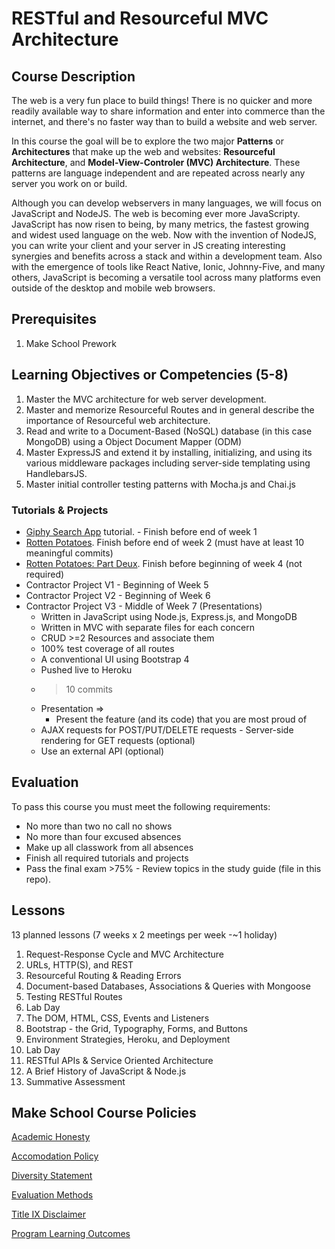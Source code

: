 # RESTful and Resourceful MVC Architecture

## Course Description

The web is a very fun place to build things! There is no quicker and more readily available way to share information and enter into commerce than the internet, and there's no faster way than to build a website and web server.

In this course the goal will be to explore the two major **Patterns** or **Architectures** that make up the web and websites: **Resourceful Architecture**, and **Model-View-Controler (MVC) Architecture**. These patterns are language independent and are repeated across nearly any server you work on or build.

Although you can develop webservers in many languages, we will focus on JavaScript and NodeJS. The web is becoming ever more JavaScripty. JavaScript has now risen to being, by many metrics, the fastest growing and widest used language on the web. Now with the invention of NodeJS, you can write your client and your server in JS creating interesting synergies and benefits across a stack and within a development team. Also with the emergence of tools like React Native, Ionic, Johnny-Five, and many others, JavaScript is becoming a versatile tool across many platforms even outside of the desktop and mobile web browsers.

## Prerequisites

1. Make School Prework

## Learning Objectives or Competencies (5-8)

1. Master the MVC architecture for web server development.
1. Master and memorize Resourceful Routes and in general describe the importance of Resourceful web architecture.
1. Read and write to a Document-Based (NoSQL) database (in this case MongoDB) using a Object Document Mapper (ODM)
1. Master ExpressJS and extend it by installing, initializing, and using its various middleware packages including server-side templating using HandlebarsJS.
1. Master initial controller testing patterns with Mocha.js and Chai.js

### Tutorials & Projects

- [Giphy Search App](https://www.makeschool.com/academy/track/giphy-search-app-with-node-js) tutorial. - Finish before end of week 1
- [Rotten Potatoes](https://www.makeschool.com/academy/track/rotten-potatoes---movie-reviews-with-express-js). Finish before end of week 2 (must have at least 10 meaningful commits)
- [Rotten Potatoes: Part Deux](https://www.makeschool.com/academy/track/rotten-potatoes---movie-reviews-with-express-js-rge). Finish before beginning of week 4 (not required)
- Contractor Project V1 - Beginning of Week 5
- Contractor Project V2 - Beginning of Week 6
- Contractor Project V3 - Middle of Week 7 (Presentations)
    - Written in JavaScript using Node.js, Express.js, and MongoDB
    - Written in MVC with separate files for each concern
    - CRUD >=2 Resources and associate them
    - 100% test coverage of all routes
    - A conventional UI using Bootstrap 4
    - Pushed live to Heroku
    - > 10 commits
    - Presentation => 
        - Present the feature (and its code) that you are most proud of
    - AJAX requests for POST/PUT/DELETE requests - Server-side rendering for GET requests (optional)    
    - Use an external API (optional)

## Evaluation

To pass this course you must meet the following requirements:

- No more than two no call no shows
- No more than four excused absences
- Make up all classwork from all absences
- Finish all required tutorials and projects
- Pass the final exam >75% - Review topics in the study guide (file in this repo).


## Lessons

13 planned lessons (7 weeks x 2 meetings per week -~1 holiday)

1. Request-Response Cycle and MVC Architecture
1. URLs, HTTP(S), and REST
1. Resourceful Routing & Reading Errors
1. Document-based Databases, Associations & Queries with Mongoose
1. Testing RESTful Routes
1. Lab Day
1. The DOM, HTML, CSS, Events and Listeners
1. Bootstrap - the Grid, Typography, Forms, and Buttons
1. Environment Strategies, Heroku, and Deployment
1. Lab Day
1. RESTful APIs & Service Oriented Architecture
1. A Brief History of JavaScript & Node.js
1. Summative Assessment

## Make School Course Policies

[Academic Honesty](https://github.com/Product-College-Courses/Common-Syllabus-Sections/blob/master/Academic-Honesty-and-Plagiarism.md)

[Accomodation Policy](https://github.com/Product-College-Courses/Common-Syllabus-Sections/blob/master/Accommodation-Policy.md)

[Diversity Statement](https://github.com/Product-College-Courses/Common-Syllabus-Sections/blob/master/Diversity-Statement.md)

[Evaluation Methods](https://github.com/Product-College-Courses/Common-Syllabus-Sections/blob/master/Evaluation-Methods.md)

[Title IX Disclaimer](https://github.com/Product-College-Courses/Common-Syllabus-Sections/blob/master/Evaluations-Title-X-Disclaimer.md)

[Program Learning Outcomes](https://github.com/Product-College-Courses/Common-Syllabus-Sections/blob/master/Program-Learning-Outcomes.md)
